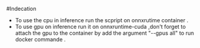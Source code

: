 #Indecation

- To use the cpu in inference run the scpript on onnxrutime container . 
- To use gpu on inference run it on onnxruntime-cuda ,don't forget to attach the gpu to the container by add the argument "--gpus all" to run docker commande .
